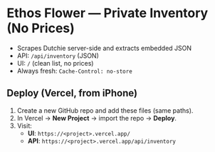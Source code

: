 # Ethos Flower — Private Inventory (No Prices)

- Scrapes Dutchie server-side and extracts embedded JSON
- API: `/api/inventory` (JSON)
- UI: `/` (clean list, no prices)
- Always fresh: `Cache-Control: no-store`

## Deploy (Vercel, from iPhone)
1. Create a new GitHub repo and add these files (same paths).
2. In Vercel → **New Project** → import the repo → **Deploy**.
3. Visit:
   - **UI**: `https://<project>.vercel.app/`
   - **API**: `https://<project>.vercel.app/api/inventory`
